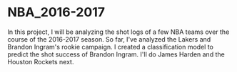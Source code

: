 # NBA_2016-2017

In this project, I will be analyzing the shot logs of a few NBA teams over the course of the 2016-2017 season. So far, I've analyzed the Lakers and Brandon Ingram's rookie campaign. I created a classification model to predict the shot success of Brandon Ingram. 
I'll do James Harden and the Houston Rockets next. 
